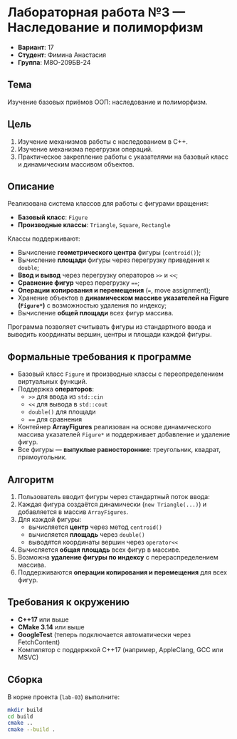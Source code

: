 # Лабораторная работа №3 — Наследование и полиморфизм

- **Вариант**: 17 
- **Студент**: Фимина Анастасия  
- **Группа**: М8О-209БВ-24  

## Тема
Изучение базовых приёмов ООП: наследование и полиморфизм.

## Цель
1. Изучение механизмов работы с наследованием в C++.  
2. Изучение механизма перегрузки операций.  
3. Практическое закрепление работы с указателями на базовый класс и динамическим массивом объектов.  

## Описание
Реализована система классов для работы с фигурами вращения:  
- **Базовый класс**: `Figure`  
- **Производные классы**: `Triangle`, `Square`, `Rectangle`  

Классы поддерживают:  
- Вычисление **геометрического центра** фигуры (`centroid()`);  
- Вычисление **площади** фигуры через перегрузку приведения к `double`;  
- **Ввод и вывод** через перегрузку операторов `>>` и `<<`;  
- **Сравнение фигур** через перегрузку `==`;  
- **Операции копирования и перемещения** (`=`, move assignment);  
- Хранение объектов в **динамическом массиве указателей на Figure (`Figure*`)** с возможностью удаления по индексу;  
- Вычисление **общей площади** всех фигур массива.  

Программа позволяет считывать фигуры из стандартного ввода и выводить координаты вершин, центры и площади каждой фигуры.

## Формальные требования к программе
- Базовый класс `Figure` и производные классы с переопределением виртуальных функций.  
- Поддержка **операторов**:
  - `>>` для ввода из `std::cin`  
  - `<<` для вывода в `std::cout`  
  - `double()` для площади  
  - `==` для сравнения  
- Контейнер **ArrayFigures** реализован на основе динамического массива указателей `Figure*` и поддерживает добавление и удаление фигур.  
- Все фигуры — **выпуклые равносторонние**: треугольник, квадрат, прямоугольник.  

## Алгоритм
1. Пользователь вводит фигуры через стандартный поток ввода:  
2. Каждая фигура создаётся динамически (`new Triangle(...)`) и добавляется в массив `ArrayFigures`.  
3. Для каждой фигуры:
   - вычисляется **центр** через метод `centroid()`  
   - вычисляется **площадь** через `double()`  
   - выводятся координаты вершин через `operator<<`  
4. Вычисляется **общая площадь** всех фигур в массиве.  
5. Возможна **удаление фигуры по индексу** с перераспределением массива.  
6. Поддерживаются **операции копирования и перемещения** для всех фигур.  


## Требования к окружению
- **C++17** или выше  
- **CMake 3.14** или выше  
- **GoogleTest** (теперь подключается автоматически через FetchContent)  
- Компилятор с поддержкой C++17 (например, AppleClang, GCC или MSVC)  

## Сборка
В корне проекта (`lab-03`) выполните:
```bash
mkdir build
cd build
cmake ..
cmake --build .
